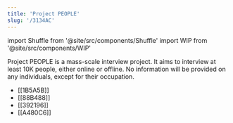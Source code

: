 ```yaml
---
title: 'Project PEOPLE'
slug: '/3134AC'
---
```


import Shuffle from '@site/src/components/Shuffle'
import WIP from '@site/src/components/WIP'

Project PEOPLE is a mass-scale interview project.
It aims to interview at least 10K people, either online or offline.
No information will be provided on any individuals,
except for their occupation.

<Shuffle>

- [[1B5A5B]]
- [[88B488]]
- [[392196]]
- [[A480C6]]

</Shuffle>

<WIP />
